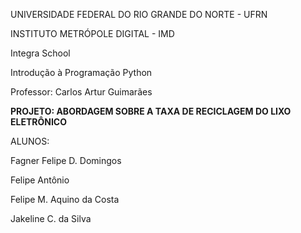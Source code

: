 UNIVERSIDADE FEDERAL DO RIO GRANDE DO NORTE - UFRN

INSTITUTO METRÓPOLE DIGITAL - IMD

Integra School

Introdução à Programação Python

Professor: Carlos Artur Guimarães

**PROJETO: ABORDAGEM SOBRE A TAXA DE RECICLAGEM DO LIXO ELETRÔNICO**

ALUNOS:

Fagner Felipe D. Domingos

Felipe Antônio

Felipe M. Aquino da Costa

Jakeline C. da Silva
